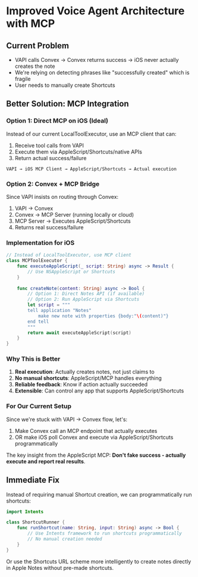# Improved Voice Agent Architecture with MCP

## Current Problem
- VAPI calls Convex → Convex returns success → iOS never actually creates the note
- We're relying on detecting phrases like "successfully created" which is fragile
- User needs to manually create Shortcuts

## Better Solution: MCP Integration

### Option 1: Direct MCP on iOS (Ideal)
Instead of our current LocalToolExecutor, use an MCP client that can:
1. Receive tool calls from VAPI
2. Execute them via AppleScript/Shortcuts/native APIs
3. Return actual success/failure

```
VAPI → iOS MCP Client → AppleScript/Shortcuts → Actual execution
```

### Option 2: Convex + MCP Bridge
Since VAPI insists on routing through Convex:
1. VAPI → Convex
2. Convex → MCP Server (running locally or cloud)
3. MCP Server → Executes AppleScript/Shortcuts
4. Returns real success/failure

### Implementation for iOS

```swift
// Instead of LocalToolExecutor, use MCP client
class MCPToolExecutor {
    func executeAppleScript(_ script: String) async -> Result {
        // Use NSAppleScript or Shortcuts
    }
    
    func createNote(content: String) async -> Bool {
        // Option 1: Direct Notes API (if available)
        // Option 2: Run AppleScript via Shortcuts
        let script = """
        tell application "Notes"
            make new note with properties {body:"\(content)"}
        end tell
        """
        return await executeAppleScript(script)
    }
}
```

### Why This is Better
1. **Real execution**: Actually creates notes, not just claims to
2. **No manual shortcuts**: AppleScript/MCP handles everything
3. **Reliable feedback**: Know if action actually succeeded
4. **Extensible**: Can control any app that supports AppleScript/Shortcuts

### For Our Current Setup

Since we're stuck with VAPI → Convex flow, let's:

1. Make Convex call an MCP endpoint that actually executes
2. OR make iOS poll Convex and execute via AppleScript/Shortcuts programmatically

The key insight from the AppleScript MCP: **Don't fake success - actually execute and report real results**.

## Immediate Fix

Instead of requiring manual Shortcut creation, we can programmatically run shortcuts:

```swift
import Intents

class ShortcutRunner {
    func runShortcut(name: String, input: String) async -> Bool {
        // Use Intents framework to run shortcuts programmatically
        // No manual creation needed
    }
}
```

Or use the Shortcuts URL scheme more intelligently to create notes directly in Apple Notes without pre-made shortcuts.